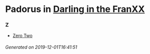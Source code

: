 # Padorus in [Darling in the FranXX](https://myanimelist.net/manga/111512/Darling_in_the_FranXX)

### Z
* [Zero Two](https://github.com/shadow578/Padoru-Padoru/blob/master/table-of-contents/characters/ZeroTwo.md)

###### Generated on 2019-12-01T16:41:51
